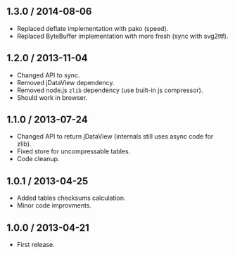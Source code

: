 1.3.0 / 2014-08-06
------------------

- Replaced deflate implementation with pako (speed).
- Replaced ByteBuffer implementation with more fresh (sync with svg2ttf).


1.2.0 / 2013-11-04
------------------

- Changed API to sync.
- Removed jDataView dependency.
- Removed node.js `zlib` dependency (use built-in js compressor).
- Should work in browser.


1.1.0 / 2013-07-24
------------------

- Changed API to return jDataView (internals still uses async code for zlib).
- Fixed store for uncompressable tables.
- Code cleanup.


1.0.1 / 2013-04-25
------------------

- Added tables checksums calculation.
- Minor code improvments.


1.0.0 / 2013-04-21
------------------

- First release.
